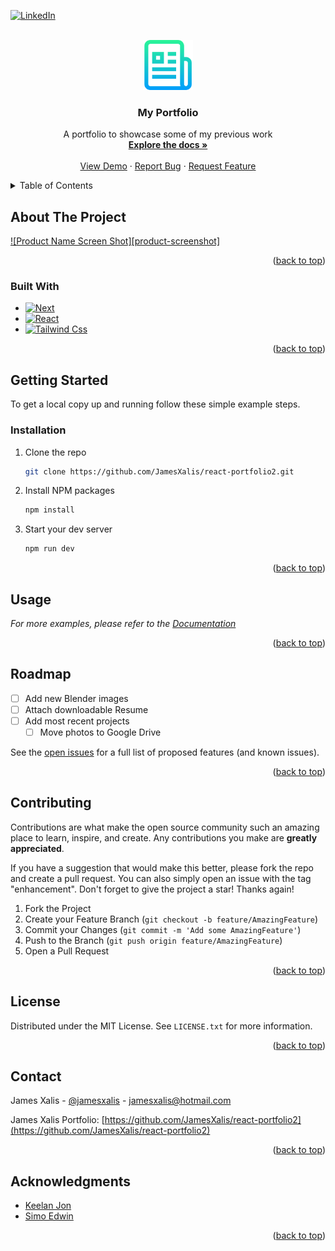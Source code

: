 [![LinkedIn][linkedin-shield]][linkedin-url]



<br />
<div align="center">
  <a href="https://my-portfolio-eagicctji-jamesxalis.vercel.app/">
    <img src="/public/logo.png" alt="Logo" width="80" height="80">
  </a>

<h3 align="center">My Portfolio</h3>

  <p align="center">
    A portfolio to showcase some of my previous work
    <br />
    <a href="https://my-portfolio-eagicctji-jamesxalis.vercel.app/"><strong>Explore the docs »</strong></a>
    <br />
    <br />
    <a href="https://github.com/JamesXalis/react-portfolio2">View Demo</a>
    ·
    <a href="https://github.com/JamesXalis/react-portfolio2/issues">Report Bug</a>
    ·
    <a href="https://github.com/JamesXalis/react-portfolio2/issues">Request Feature</a>
  </p>
</div>



<details>
  <summary>Table of Contents</summary>
  <ol>
    <li>
      <a href="#about-the-project">About The Project</a>
      <ul>
        <li><a href="#built-with">Built With</a></li>
      </ul>
    </li>
    <li>
      <a href="#getting-started">Getting Started</a>
      <ul>
        <li><a href="#prerequisites">Prerequisites</a></li>
        <li><a href="#installation">Installation</a></li>
      </ul>
    </li>
    <li><a href="#usage">Usage</a></li>
    <li><a href="#roadmap">Roadmap</a></li>
    <li><a href="#contributing">Contributing</a></li>
    <li><a href="#license">License</a></li>
    <li><a href="#contact">Contact</a></li>
    <li><a href="#acknowledgments">Acknowledgments</a></li>
  </ol>
</details>



## About The Project

[![Product Name Screen Shot][product-screenshot]](https://example.com)

<p align="right">(<a href="#readme-top">back to top</a>)</p>



### Built With

* [![Next][Next.js]][Next-url]
* [![React][React.js]][React-url]
* [![Tailwind Css][Tailwindcss]][Tailwindcss-url]


<p align="right">(<a href="#readme-top">back to top</a>)</p>



## Getting Started

To get a local copy up and running follow these simple example steps.


### Installation

1. Clone the repo
   ```sh
   git clone https://github.com/JamesXalis/react-portfolio2.git
   ```
2. Install NPM packages
   ```sh
   npm install
   ```
3. Start your dev server
   ```sh
   npm run dev
   ```

<p align="right">(<a href="#readme-top">back to top</a>)</p>



## Usage


_For more examples, please refer to the [Documentation](https://example.com)_

<p align="right">(<a href="#readme-top">back to top</a>)</p>



## Roadmap

- [ ] Add new Blender images
- [ ] Attach downloadable Resume
- [ ] Add most recent projects
    - [ ] Move photos to Google Drive

See the [open issues](https://github.com/JamesXalis/react-portfolio2/issues) for a full list of proposed features (and known issues).

<p align="right">(<a href="#readme-top">back to top</a>)</p>



## Contributing

Contributions are what make the open source community such an amazing place to learn, inspire, and create. Any contributions you make are **greatly appreciated**.

If you have a suggestion that would make this better, please fork the repo and create a pull request. You can also simply open an issue with the tag "enhancement".
Don't forget to give the project a star! Thanks again!

1. Fork the Project
2. Create your Feature Branch (`git checkout -b feature/AmazingFeature`)
3. Commit your Changes (`git commit -m 'Add some AmazingFeature'`)
4. Push to the Branch (`git push origin feature/AmazingFeature`)
5. Open a Pull Request

<p align="right">(<a href="#readme-top">back to top</a>)</p>



## License

Distributed under the MIT License. See `LICENSE.txt` for more information.

<p align="right">(<a href="#readme-top">back to top</a>)</p>



## Contact

James Xalis - [@jamesxalis](https://twitter.com/twitter_handle) - jamesxalis@hotmail.com

James Xalis Portfolio: [https://github.com/JamesXalis/react-portfolio2](https://github.com/JamesXalis/react-portfolio2)

<p align="right">(<a href="#readme-top">back to top</a>)</p>



## Acknowledgments

* [Keelan Jon](https://keelanjon.com/)
* [Simo Edwin](https://github.com/developedbyed/)

<p align="right">(<a href="#readme-top">back to top</a>)</p>



[issues-shield]: https://img.shields.io/github/issues/JamesXalis-github_username/react-portfolio2-repo_name.svg?style=for-the-badge
[issues-url]: https://github.com/JamesXalis/react-portfolio2/issues
[linkedin-shield]: https://img.shields.io/badge/-LinkedIn-black.svg?style=for-the-badge&logo=linkedin&colorB=555
[linkedin-url]: https://linkedin.com/in/jamesxalis
[Next.js]: https://img.shields.io/badge/next.js-000000?style=for-the-badge&logo=nextdotjs&logoColor=white
[Next-url]: https://nextjs.org/
[React.js]: https://img.shields.io/badge/React-20232A?style=for-the-badge&logo=react&logoColor=61DAFB
[React-url]: https://reactjs.org/
[Tailwindcss]: https://img.shields.io/badge/Tailwind_CSS-38B2AC?style=for-the-badge&logo=tailwind-css&logoColor=white
[Tailwindcss-url]: https://tailwindcss.com 
